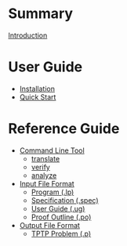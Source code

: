 # Summary

[Introduction](introduction.md)

# User Guide
- [Installation]()
- [Quick Start]()

# Reference Guide
- [Command Line Tool](cli.md)
  - [translate](translate.md)
  - [verify](verify.md)
  - [analyze](analyze.md)
- [Input File Format](input_files.md)
  - [Program (.lp)](program.md)
  - [Specification (.spec)](specification.md)
  - [User Guide (.ug)](guide.md)
  - [Proof Outline (.po)](outline.md)
- [Output File Format](output.md)
  - [TPTP Problem (.p)](tptp.md)
